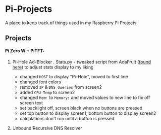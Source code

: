 # Pi-Projects

A place to keep track of things used in my Raspberry Pi Projects

## Projects

#### Pi Zero W + PiTFT:
1. Pi-Hole Ad-Blocker
  . Stats.py - tweaked script from AdaFruit ([found here](https://learn.adafruit.com/pi-hole-ad-blocker-with-pi-zero-w/install-mini-pitft "Pi-Hole Ad-Blocker: Install Mini PiTFT")) to adjust stats display to my liking
    - changed `HOST` to display "Pi-Hole", moved to first line
    - changed font colors
    - removed `IP` & `DNS Queries` from screen2
    - added `CPU Temp` to screen2
    - changed `Mem:` to `Memory:` and moved values to new line to fix off screen text
    - set backlight off, screen black when no buttons are pressed
    - set top button to display screen1, bottom button to display screen2
    - calculations don't run until a button is pressed
  
1. Unbound Recursive DNS Resolver

